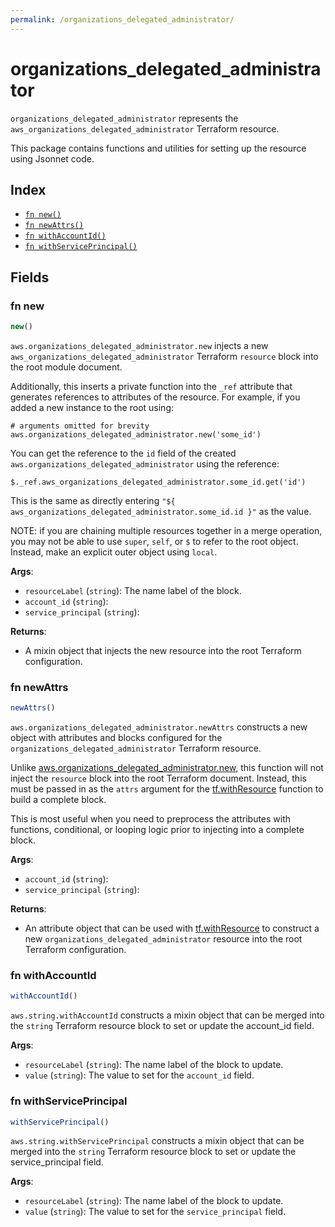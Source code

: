 ```yaml
---
permalink: /organizations_delegated_administrator/
---
```


# organizations_delegated_administrator

`organizations_delegated_administrator` represents the `aws_organizations_delegated_administrator` Terraform resource.



This package contains functions and utilities for setting up the resource using Jsonnet code.


## Index

* [`fn new()`](#fn-new)
* [`fn newAttrs()`](#fn-newattrs)
* [`fn withAccountId()`](#fn-withaccountid)
* [`fn withServicePrincipal()`](#fn-withserviceprincipal)

## Fields

### fn new

```ts
new()
```


`aws.organizations_delegated_administrator.new` injects a new `aws_organizations_delegated_administrator` Terraform `resource`
block into the root module document.

Additionally, this inserts a private function into the `_ref` attribute that generates references to attributes of the
resource. For example, if you added a new instance to the root using:

    # arguments omitted for brevity
    aws.organizations_delegated_administrator.new('some_id')

You can get the reference to the `id` field of the created `aws.organizations_delegated_administrator` using the reference:

    $._ref.aws_organizations_delegated_administrator.some_id.get('id')

This is the same as directly entering `"${ aws_organizations_delegated_administrator.some_id.id }"` as the value.

NOTE: if you are chaining multiple resources together in a merge operation, you may not be able to use `super`, `self`,
or `$` to refer to the root object. Instead, make an explicit outer object using `local`.

**Args**:
  - `resourceLabel` (`string`): The name label of the block.
  - `account_id` (`string`): 
  - `service_principal` (`string`): 

**Returns**:
- A mixin object that injects the new resource into the root Terraform configuration.


### fn newAttrs

```ts
newAttrs()
```


`aws.organizations_delegated_administrator.newAttrs` constructs a new object with attributes and blocks configured for the `organizations_delegated_administrator`
Terraform resource.

Unlike [aws.organizations_delegated_administrator.new](#fn-organizations_delegated_administratornew), this function will not inject the `resource`
block into the root Terraform document. Instead, this must be passed in as the `attrs` argument for the
[tf.withResource](https://github.com/tf-libsonnet/core/tree/main/docs#fn-withresource) function to build a complete block.

This is most useful when you need to preprocess the attributes with functions, conditional, or looping logic prior to
injecting into a complete block.

**Args**:
  - `account_id` (`string`): 
  - `service_principal` (`string`): 

**Returns**:
  - An attribute object that can be used with [tf.withResource](https://github.com/tf-libsonnet/core/tree/main/docs#fn-withresource) to construct a new `organizations_delegated_administrator` resource into the root Terraform configuration.


### fn withAccountId

```ts
withAccountId()
```

`aws.string.withAccountId` constructs a mixin object that can be merged into the `string`
Terraform resource block to set or update the account_id field.



**Args**:
  - `resourceLabel` (`string`): The name label of the block to update.
  - `value` (`string`): The value to set for the `account_id` field.


### fn withServicePrincipal

```ts
withServicePrincipal()
```

`aws.string.withServicePrincipal` constructs a mixin object that can be merged into the `string`
Terraform resource block to set or update the service_principal field.



**Args**:
  - `resourceLabel` (`string`): The name label of the block to update.
  - `value` (`string`): The value to set for the `service_principal` field.

